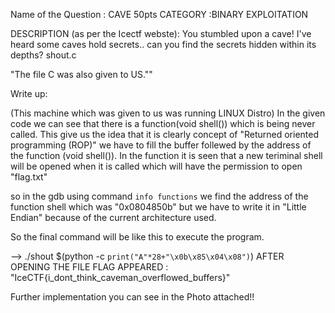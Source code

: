 Name of the Question : CAVE 50pts
CATEGORY :BINARY EXPLOITATION

DESCRIPTION (as per the Icectf webste):
You stumbled upon a cave! I've heard some caves hold secrets.. can you find the secrets hidden within its depths?
shout.c

"The file C was also given to US.""

Write up:

(This machine which was given to us was running LINUX Distro)
In the given code we can see that there is a function(void shell()) which is being never called.
This give us the idea that it is clearly concept of "Returned oriented programming (ROP)" we have to fill the buffer follewed by the address of the function (void shell()).
In the function it is seen that a new teriminal shell will be opened when it is called which will have the permission to open  "flag.txt"

so in the gdb using command `info functions`  we find the address of the function shell which was "0x0804850b"
but we have to write it in "Little Endian" because of the current architecture used.

So the final command will be like this to execute the program.

--> ./shout $(python -c `print("A"*28+"\x0b\x85\x04\x08")`)
AFTER OPENING THE FILE FLAG APPEARED : "IceCTF{i_dont_think_caveman_overflowed_buffers}"

Further implementation you can see in the Photo attached!!
